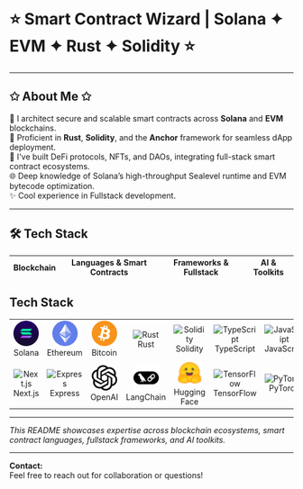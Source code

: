 # ⭐️ Smart Contract Wizard | Solana ✦ EVM ✦ Rust ✦ Solidity ⭐️

---

## ✩ About Me ✩

🚀 I architect secure and scalable smart contracts across **Solana** and **EVM** blockchains.  
🔧 Proficient in **Rust**, **Solidity**, and the **Anchor** framework for seamless dApp deployment.  
🧩 I've built DeFi protocols, NFTs, and DAOs, integrating full-stack smart contract ecosystems.  
🌐 Deep knowledge of Solana’s high-throughput Sealevel runtime and EVM bytecode optimization.  
✨ Cool experience in Fullstack development.

---

## 🛠️ Tech Stack

| Blockchain | Languages & Smart Contracts | Frameworks & Fullstack | AI & Toolkits |
|------------|-----------------------------|-----------------------|---------------|
## Tech Stack

<table align="center">
  <tr>
    <td align="center"><img src="assets/icons/solana.png" height="45" /><br>Solana</td>
    <td align="center"><img src="assets/icons/ethereum.png" height="45" /><br>Ethereum</td>
    <td align="center"><img src="assets/icons/bitcoin.svg" height="45" /><br>Bitcoin</td>
    <td align="center"><img src="https://skillicons.dev/icons?i=rust" width="45" height="45" alt="Rust" /><br>Rust</td>
    <td align="center"><img src="https://skillicons.dev/icons?i=solidity" width="45" height="45" alt="Solidity" /><br>Solidity</td>
    <td align="center"><img src="https://skillicons.dev/icons?i=typescript" width="45" height="45" alt="TypeScript" /><br>TypeScript</td>
    <td align="center"><img src="https://skillicons.dev/icons?i=javascript" width="45" height="45" alt="JavaScript" /><br>JavaScript</td>
    <td align="center"><img src="https://skillicons.dev/icons?i=python" width="45" height="45" alt="Python" /><br>Python</td>
    <td align="center"><img src="https://skillicons.dev/icons?i=nodejs" width="45" height="45" alt="Node.js" /><br>Node.js</td>
    <td align="center"><img src="https://skillicons.dev/icons?i=react" width="45" height="45" alt="React" /><br>React</td>
  </tr>
  <tr>
    <td align="center"><img src="https://skillicons.dev/icons?i=nextjs" width="45" height="45" alt="Next.js" /><br>Next.js</td>
    <td align="center"><img src="https://skillicons.dev/icons?i=express" width="45" height="45" alt="Express" /><br>Express</td>
    <td align="center"><img src="assets/icons/openai.png" width="45" height="45" alt="OpenAI" /><br>OpenAI</td>
    <td align="center"><img src="assets/icons/langchain.svg" width="45" height="45" alt="LangChain" /><br>LangChain</td>
    <td align="center"><img src="assets/icons/huggingface.svg" width="45" height="45" alt="Hugging Face" /><br>Hugging Face</td>
    <td align="center"><img src="https://skillicons.dev/icons?i=tensorflow" width="45" height="45" alt="TensorFlow" /><br>TensorFlow</td>
    <td align="center"><img src="https://skillicons.dev/icons?i=pytorch" width="45" height="45" alt="PyTorch" /><br>PyTorch</td>
    <td align="center"><img src="assets/icons/django.png" width="45" height="45" alt="Django" /><br>Django</td>
    <td align="center"><img src="assets/icons/laravel.png" width="45" height="45" alt="Laravel" /><br>Laravel</td>
    <td align="center"><img src="https://skillicons.dev/icons?i=postgres" width="45" height="45" alt="PostgreSQL" /><br>PostgreSQL</td>
  </tr>
</table>


---

*This README showcases expertise across blockchain ecosystems, smart contract languages, fullstack frameworks, and AI toolkits.*

---

**Contact:**  
Feel free to reach out for collaboration or questions!

